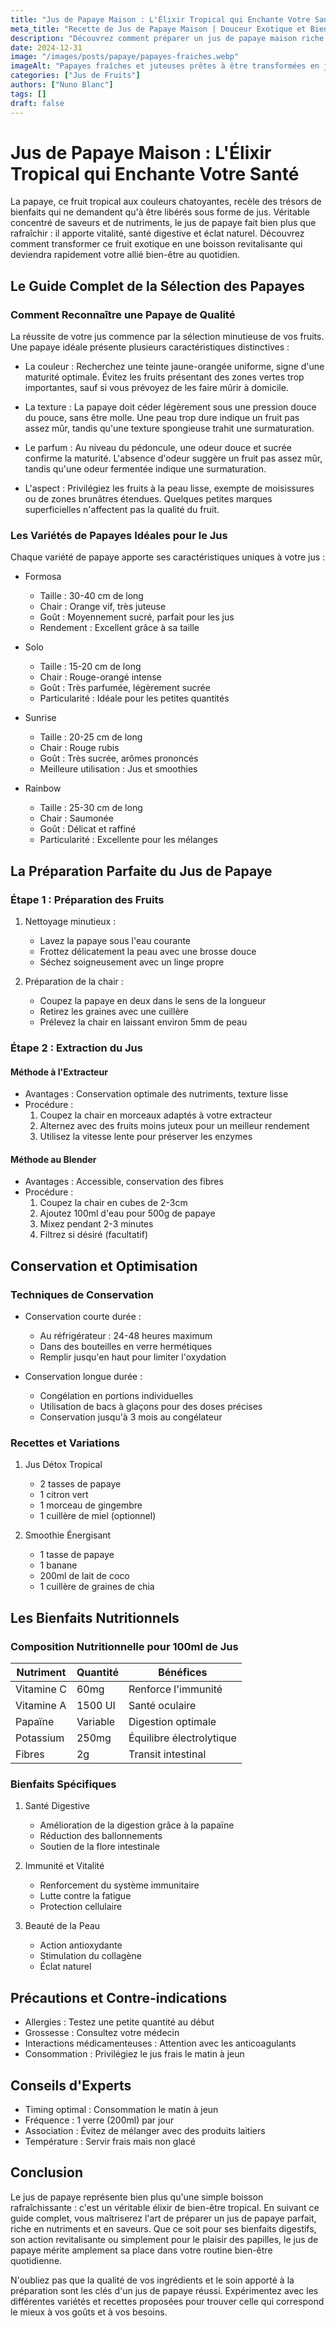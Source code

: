 ```yaml
---
title: "Jus de Papaye Maison : L'Élixir Tropical qui Enchante Votre Santé"
meta_title: "Recette de Jus de Papaye Maison | Douceur Exotique et Bienfaits"
description: "Découvrez comment préparer un jus de papaye maison riche en enzymes et en saveurs. De la sélection du fruit à la dégustation, plongez dans une expérience gustative tropicale."
date: 2024-12-31
image: "/images/posts/papaye/papayes-fraiches.webp"
imageAlt: "Papayes fraîches et juteuses prêtes à être transformées en jus"
categories: ["Jus de Fruits"]
authors: ["Nuno Blanc"]
tags: []
draft: false
---
```


# Jus de Papaye Maison : L'Élixir Tropical qui Enchante Votre Santé

La papaye, ce fruit tropical aux couleurs chatoyantes, recèle des trésors de bienfaits qui ne demandent qu'à être libérés sous forme de jus. Véritable concentré de saveurs et de nutriments, le jus de papaye fait bien plus que rafraîchir : il apporte vitalité, santé digestive et éclat naturel. Découvrez comment transformer ce fruit exotique en une boisson revitalisante qui deviendra rapidement votre allié bien-être au quotidien.

## Le Guide Complet de la Sélection des Papayes

### Comment Reconnaître une Papaye de Qualité

La réussite de votre jus commence par la sélection minutieuse de vos fruits. Une papaye idéale présente plusieurs caractéristiques distinctives :

- La couleur : Recherchez une teinte jaune-orangée uniforme, signe d'une maturité optimale. Évitez les fruits présentant des zones vertes trop importantes, sauf si vous prévoyez de les faire mûrir à domicile.

- La texture : La papaye doit céder légèrement sous une pression douce du pouce, sans être molle. Une peau trop dure indique un fruit pas assez mûr, tandis qu'une texture spongieuse trahit une surmaturation.

- Le parfum : Au niveau du pédoncule, une odeur douce et sucrée confirme la maturité. L'absence d'odeur suggère un fruit pas assez mûr, tandis qu'une odeur fermentée indique une surmaturation.

- L'aspect : Privilégiez les fruits à la peau lisse, exempte de moisissures ou de zones brunâtres étendues. Quelques petites marques superficielles n'affectent pas la qualité du fruit.

### Les Variétés de Papayes Idéales pour le Jus

Chaque variété de papaye apporte ses caractéristiques uniques à votre jus :

- Formosa
  - Taille : 30-40 cm de long
  - Chair : Orange vif, très juteuse
  - Goût : Moyennement sucré, parfait pour les jus
  - Rendement : Excellent grâce à sa taille

- Solo
  - Taille : 15-20 cm de long
  - Chair : Rouge-orangé intense
  - Goût : Très parfumée, légèrement sucrée
  - Particularité : Idéale pour les petites quantités

- Sunrise
  - Taille : 20-25 cm de long
  - Chair : Rouge rubis
  - Goût : Très sucrée, arômes prononcés
  - Meilleure utilisation : Jus et smoothies

- Rainbow
  - Taille : 25-30 cm de long
  - Chair : Saumonée
  - Goût : Délicat et raffiné
  - Particularité : Excellente pour les mélanges

## La Préparation Parfaite du Jus de Papaye

### Étape 1 : Préparation des Fruits

1. Nettoyage minutieux :
   - Lavez la papaye sous l'eau courante
   - Frottez délicatement la peau avec une brosse douce
   - Séchez soigneusement avec un linge propre

2. Préparation de la chair :
   - Coupez la papaye en deux dans le sens de la longueur
   - Retirez les graines avec une cuillère
   - Prélevez la chair en laissant environ 5mm de peau

### Étape 2 : Extraction du Jus

#### Méthode à l'Extracteur
- Avantages : Conservation optimale des nutriments, texture lisse
- Procédure :
  1. Coupez la chair en morceaux adaptés à votre extracteur
  2. Alternez avec des fruits moins juteux pour un meilleur rendement
  3. Utilisez la vitesse lente pour préserver les enzymes

#### Méthode au Blender
- Avantages : Accessible, conservation des fibres
- Procédure :
  1. Coupez la chair en cubes de 2-3cm
  2. Ajoutez 100ml d'eau pour 500g de papaye
  3. Mixez pendant 2-3 minutes
  4. Filtrez si désiré (facultatif)

## Conservation et Optimisation

### Techniques de Conservation

- Conservation courte durée :
  - Au réfrigérateur : 24-48 heures maximum
  - Dans des bouteilles en verre hermétiques
  - Remplir jusqu'en haut pour limiter l'oxydation

- Conservation longue durée :
  - Congélation en portions individuelles
  - Utilisation de bacs à glaçons pour des doses précises
  - Conservation jusqu'à 3 mois au congélateur

### Recettes et Variations

1. Jus Détox Tropical
   - 2 tasses de papaye
   - 1 citron vert
   - 1 morceau de gingembre
   - 1 cuillère de miel (optionnel)

2. Smoothie Énergisant
   - 1 tasse de papaye
   - 1 banane
   - 200ml de lait de coco
   - 1 cuillère de graines de chia

## Les Bienfaits Nutritionnels

### Composition Nutritionnelle pour 100ml de Jus

| Nutriment | Quantité | Bénéfices |
|-----------|----------|-----------|
| Vitamine C | 60mg | Renforce l'immunité |
| Vitamine A | 1500 UI | Santé oculaire |
| Papaïne | Variable | Digestion optimale |
| Potassium | 250mg | Équilibre électrolytique |
| Fibres | 2g | Transit intestinal |

### Bienfaits Spécifiques

1. Santé Digestive
   - Amélioration de la digestion grâce à la papaïne
   - Réduction des ballonnements
   - Soutien de la flore intestinale

2. Immunité et Vitalité
   - Renforcement du système immunitaire
   - Lutte contre la fatigue
   - Protection cellulaire

3. Beauté de la Peau
   - Action antioxydante
   - Stimulation du collagène
   - Éclat naturel

## Précautions et Contre-indications

- Allergies : Testez une petite quantité au début
- Grossesse : Consultez votre médecin
- Interactions médicamenteuses : Attention avec les anticoagulants
- Consommation : Privilégiez le jus frais le matin à jeun

## Conseils d'Experts

- Timing optimal : Consommation le matin à jeun
- Fréquence : 1 verre (200ml) par jour
- Association : Évitez de mélanger avec des produits laitiers
- Température : Servir frais mais non glacé

## Conclusion

Le jus de papaye représente bien plus qu'une simple boisson rafraîchissante : c'est un véritable élixir de bien-être tropical. En suivant ce guide complet, vous maîtriserez l'art de préparer un jus de papaye parfait, riche en nutriments et en saveurs. Que ce soit pour ses bienfaits digestifs, son action revitalisante ou simplement pour le plaisir des papilles, le jus de papaye mérite amplement sa place dans votre routine bien-être quotidienne.

N'oubliez pas que la qualité de vos ingrédients et le soin apporté à la préparation sont les clés d'un jus de papaye réussi. Expérimentez avec les différentes variétés et recettes proposées pour trouver celle qui correspond le mieux à vos goûts et à vos besoins.